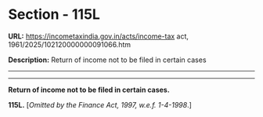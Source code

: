 # Section - 115L

**URL:** https://incometaxindia.gov.in/acts/income-tax act, 1961/2025/102120000000091066.htm

**Description:** Return of income not to be filed in certain cases

---

****

**Return of income not to be filed in certain cases.**

**115L.** [_Omitted by the Finance Act, 1997, w.e.f. 1-4-1998_.]